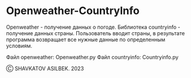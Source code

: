 # Openweather-CountryInfo
Openweather - получение данных о погоде.
Библиотека сountryinfo - получение данных страны. Пользователь вводит страны, в результате программа возвращает все нужные данные по определенным условиям.

Файл openweather: Openweather.py
Файл countryinfo: Countryinfo.py

Ⓒ SHAVKATOV ASILBEK. 2023
